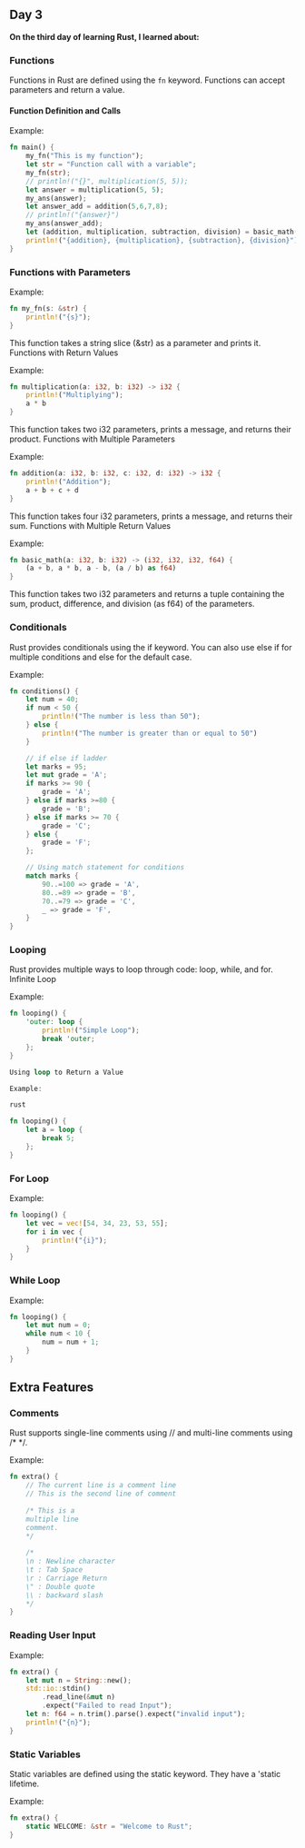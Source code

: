 ## Day 3

**On the third day of learning Rust, I learned about:**

### Functions

Functions in Rust are defined using the `fn` keyword. Functions can accept parameters and return a value.

#### Function Definition and Calls
Example:
```rust
fn main() {
    my_fn("This is my function");
    let str = "Function call with a variable";
    my_fn(str);
    // println!("{}", multiplication(5, 5));
    let answer = multiplication(5, 5);
    my_ans(answer);
    let answer_add = addition(5,6,7,8);
    // println!("{answer}")
    my_ans(answer_add);
    let (addition, multiplication, subtraction, division) = basic_math(10, 10);
    println!("{addition}, {multiplication}, {subtraction}, {division}")
}
```
### Functions with Parameters

Example:

```rust
fn my_fn(s: &str) {
    println!("{s}");
}
```

This function takes a string slice (&str) as a parameter and prints it.
Functions with Return Values

Example:

```rust
fn multiplication(a: i32, b: i32) -> i32 {
    println!("Multiplying");
    a * b
}
```

This function takes two i32 parameters, prints a message, and returns their product.
Functions with Multiple Parameters

Example:

```rust
fn addition(a: i32, b: i32, c: i32, d: i32) -> i32 {
    println!("Addition");
    a + b + c + d
}
```

This function takes four i32 parameters, prints a message, and returns their sum.
Functions with Multiple Return Values

Example:

```rust
fn basic_math(a: i32, b: i32) -> (i32, i32, i32, f64) {
    (a + b, a * b, a - b, (a / b) as f64)
}
```

This function takes two i32 parameters and returns a tuple containing the sum, product, difference, and division (as f64) of the parameters.

### Conditionals

Rust provides conditionals using the if keyword. You can also use else if for multiple conditions and else for the default case.

Example:

```rust
fn conditions() {
    let num = 40;
    if num < 50 {
        println!("The number is less than 50");
    } else {
        println!("The number is greater than or equal to 50")
    }

    // if else if ladder
    let marks = 95;
    let mut grade = 'A';
    if marks >= 90 {
        grade = 'A';
    } else if marks >=80 {
        grade = 'B';
    } else if marks >= 70 {
        grade = 'C';
    } else {
        grade = 'F';
    };

    // Using match statement for conditions
    match marks {
        90..=100 => grade = 'A',
        80..=89 => grade = 'B',
        70..=79 => grade = 'C',
        _ => grade = 'F',
    }
}

```


### Looping

Rust provides multiple ways to loop through code: loop, while, and for.
Infinite Loop

Example:

```rust
fn looping() {
    'outer: loop {
        println!("Simple Loop");
        break 'outer;
    };
}

Using loop to Return a Value

Example:

rust

fn looping() {
    let a = loop {
        break 5;
    };
}
```

### For Loop

Example:

```rust
fn looping() {
    let vec = vec![54, 34, 23, 53, 55];
    for i in vec {
        println!("{i}");
    }
}

```
### While Loop

Example:

```rust
fn looping() {
    let mut num = 0;
    while num < 10 {
        num = num + 1;
    }
}
```

## Extra Features

### Comments

Rust supports single-line comments using // and multi-line comments using /* */.

Example:

```rust
fn extra() {
    // The current line is a comment line
    // This is the second line of comment
    
    /* This is a  
    multiple line 
    comment.
    */
    
    /*
    \n : Newline character
    \t : Tab Space
    \r : Carriage Return
    \" : Double quote
    \\ : backward slash 
    */
}
```


### Reading User Input

Example:

```rust
fn extra() {
    let mut n = String::new();
    std::io::stdin()
        .read_line(&mut n)
        .expect("Failed to read Input");
    let n: f64 = n.trim().parse().expect("invalid input");
    println!("{n}");
}
```

### Static Variables

Static variables are defined using the static keyword. They have a 'static lifetime.

Example:

```rust
fn extra() {
    static WELCOME: &str = "Welcome to Rust";
}
```
